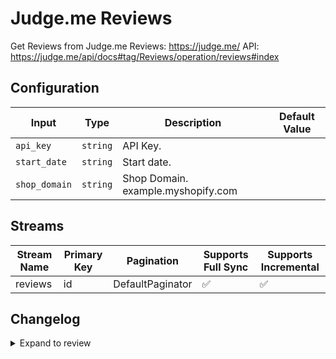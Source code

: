 # Judge.me Reviews
Get Reviews from Judge.me Reviews: https://judge.me/
API: https://judge.me/api/docs#tag/Reviews/operation/reviews#index

## Configuration

| Input | Type | Description | Default Value |
|-------|------|-------------|---------------|
| `api_key` | `string` | API Key.  |  |
| `start_date` | `string` | Start date.  |  |
| `shop_domain` | `string` | Shop Domain. example.myshopify.com |  |

## Streams
| Stream Name | Primary Key | Pagination | Supports Full Sync | Supports Incremental |
|-------------|-------------|------------|---------------------|----------------------|
| reviews | id | DefaultPaginator | ✅ |  ✅  |

## Changelog

<details>
  <summary>Expand to review</summary>

| Version          | Date              | Pull Request | Subject        |
|------------------|-------------------|--------------|----------------|
| 0.0.4 | 2025-07-26 | [63890](https://github.com/airbytehq/airbyte/pull/63890) | Update dependencies |
| 0.0.3 | 2025-07-19 | [63466](https://github.com/airbytehq/airbyte/pull/63466) | Update dependencies |
| 0.0.2 | 2025-07-12 | [63143](https://github.com/airbytehq/airbyte/pull/63143) | Update dependencies |
| 0.0.1 | 2025-06-18 | | Initial release by [@nmtruong93](https://github.com/nmtruong93) via Connector Builder |

</details>
